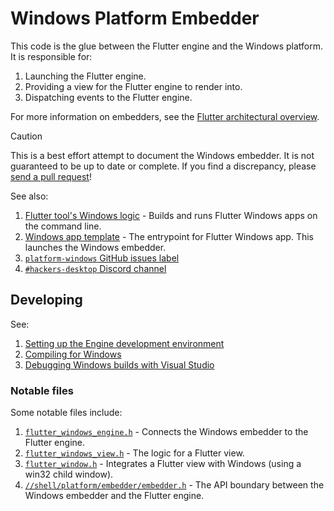 # Windows Platform Embedder

This code is the glue between the Flutter engine and the Windows platform.
It is responsible for:

1. Launching the Flutter engine.
2. Providing a view for the Flutter engine to render into.
3. Dispatching events to the Flutter engine.

For more information on embedders, see the
[Flutter architectural overview](https://docs.flutter.dev/resources/architectural-overview).

> [!CAUTION]
> This is a best effort attempt to document the Windows embedder. It is not
> guaranteed to be up to date or complete. If you find a discrepancy, please
> [send a pull request](https://github.com/flutter/engine/compare)!

See also:

1. [Flutter tool's Windows logic](https://github.com/flutter/flutter/tree/master/packages/flutter_tools/lib/src/windows) - Builds and runs Flutter Windows apps on
the command line.
1. [Windows app template](https://github.com/flutter/flutter/tree/master/packages/flutter_tools/templates/app/windows.tmpl) - The entrypoint for Flutter Windows app. This
launches the Windows embedder.
1. [`platform-windows` GitHub issues label](https://github.com/flutter/flutter/issues?q=is%3Aopen+label%3Aplatform-windows+sort%3Aupdated-desc)
1. [`#hackers-desktop` Discord channel](https://discord.com/channels/608014603317936148/608020180177780791)

## Developing

See:

1. [Setting up the Engine development environment](https://github.com/flutter/flutter/wiki/Setting-up-the-Engine-development-environment)
2. [Compiling for Windows](https://github.com/flutter/flutter/wiki/Compiling-the-engine#compiling-for-windows)
3. [Debugging Windows builds with Visual Studio](https://github.com/flutter/flutter/wiki/Debugging-the-engine#debugging-windows-builds-with-visual-studio)

### Notable files

Some notable files include:

1. [`flutter_windows_engine.h`](https://github.com/flutter/engine/blob/main/shell/platform/windows/flutter_windows_engine.h) - Connects the Windows embedder to the Flutter engine.
1. [`flutter_windows_view.h`](https://github.com/flutter/engine/blob/main/shell/platform/windows/flutter_windows_view.h) - The logic for a Flutter view.
1. [`flutter_window.h`](https://github.com/flutter/engine/blob/main/shell/platform/windows/flutter_window.h) - Integrates a Flutter view with Windows (using a win32 child window).
1. [`//shell/platform/embedder/embedder.h`](https://github.com/flutter/engine/blob/main/shell/platform/embedder/embedder.h) - The API boundary between the Windows embedder and the Flutter engine.
